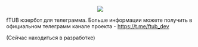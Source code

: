 <p align="center">
  <img src="https://github.com/ftdot/ftdot/raw/main/imgs/ftub-iicon.png" />
</p>

fTUB юзербот для телеграмма.
Больше информации можете получить в официальном телеграмм канале проекта - https://t.me/ftub_dev

(Сейчас находиться в разработке)
